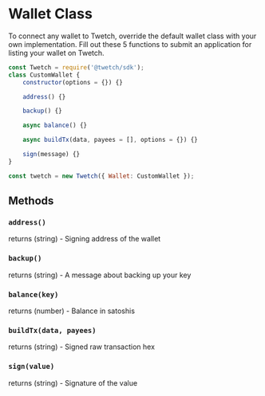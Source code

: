 # Wallet Class

To connect any wallet to Twetch, override the default wallet class with your own implementation. 
Fill out these 5 functions to submit an application for listing your wallet on Twetch.

```javascript
const Twetch = require('@twetch/sdk');
class CustomWallet {
	constructor(options = {}) {}

	address() {}

	backup() {}

	async balance() {}

	async buildTx(data, payees = [], options = {}) {}

	sign(message) {}
}

const twetch = new Twetch({ Wallet: CustomWallet });
```

## Methods

### `address()`
returns (string) - Signing address of the wallet

### `backup()`
returns (string) - A message about backing up your key

### `balance(key)`
returns (number) - Balance in satoshis

### `buildTx(data, payees)`
returns (string) - Signed raw transaction hex

### `sign(value)`
returns (string) - Signature of the value
